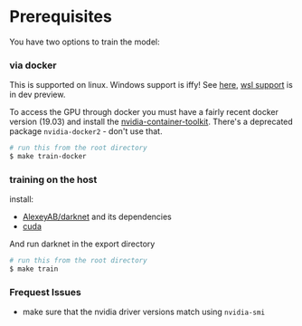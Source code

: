 # Prerequisites
You have two options to train the model:

### via docker
This is supported on linux. Windows support is iffy! See [here](https://github.com/NVIDIA/nvidia-docker/wiki/Frequently-Asked-Questions#is-microsoft-windows-supported), [wsl support](https://developer.nvidia.com/cuda/wsl) is in dev preview.

To access the GPU through docker you must have a fairly recent docker version (19.03) and install the [nvidia-container-toolkit](https://github.com/NVIDIA/nvidia-docker). There's a deprecated package `nvidia-docker2` - don't use that.

```sh
# run this from the root directory
$ make train-docker
```

### training on the host
install:
* [AlexeyAB/darknet](https://github.com/AlexeyAB/darknet.git) and its dependencies
* [cuda](https://docs.nvidia.com/cuda/cuda-installation-guide-linux/index.html)

And run darknet in the export directory

```sh
# run this from the root directory
$ make train
```

### Frequest Issues

* make sure that the nvidia driver versions match using `nvidia-smi`
